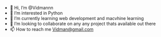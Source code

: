 - 👋 Hi, I’m @Vidmannn
- 👀 I’m interested in Python
- 🌱 I’m currently learning web development and macvhine learning
- 💞️ I’m looking to collaborate on any any project thats available out there
- 📫 How to reach me Vidman@gmail.com

<!---
Vidmannn/Vidmannn is a ✨ special ✨ repository because its `README.md` (this file) appears on your GitHub profile.
You can click the Preview link to take a look at your changes.
--->
